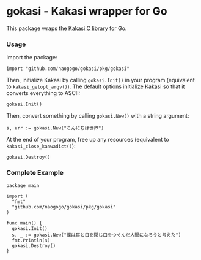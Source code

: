 # gokasi - Kakasi wrapper for Go

This package wraps the [Kakasi C library](http://kakasi.namazu.org/index.html.en) for Go.

### Usage
Import the package:
```
import "github.com/naogogo/gokasi/pkg/gokasi"
```
Then, initialize Kakasi by calling `gokasi.Init()` in your program (equivalent to `kakasi_getopt_argv()`). The default options initialize Kakasi so that it converts everything to ASCII:
```
gokasi.Init()
```
Then, convert something by calling `gokasi.New()` with a string argument:
```
s, err := gokasi.New("こんにちは世界")
```
At the end of your program, free up any resources (equivalent to `kakasi_close_kanwadict()`):
```
gokasi.Destroy()
```
### Complete Example
```
package main

import (
  "fmt"
  "github.com/naogogo/gokasi/pkg/gokasi"
)

func main() {
  gokasi.Init()
  s, _ := gokasi.New("僕は耳と目を閉じ口をつぐんだ人間になろうと考えた")
  fmt.Println(s)
  gokasi.Destroy()
}
```
